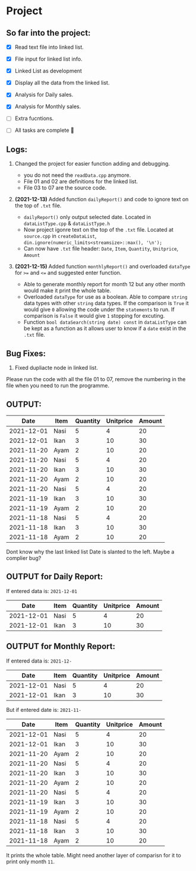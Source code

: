 # Project

## So far into the project:
- [x] Read text file into linked list.
- [x] File input for linked list info.
- [x] Linked List as development 
- [x] Display all the data from the linked list.
- [x] Analysis for Daily sales.
- [x] Analysis for Monthly sales.
- [ ] Extra fucntions.  
- [ ] All tasks are complete :tada:


## Logs:

1. Changed the project for easier function adding and debugging.
   - you do not need the `readData.cpp` anymore.
   - File 01 and 02 are definitions for the linked list.
   - File 03 to 07 are the source code.

2. **(2021-12-13)** Added function `dailyReport()` and code to ignore text on the top of `.txt` file.
   - `dailyReport()` only output selected date. Located in `dataListType.cpp` & `dataListType.h`
   - Now project igonre text on the top of the `.txt` file. Located at `source.cpp` in `createDataList`, `din.ignore(numeric_limits<streamsize>::max(), '\n');`
   - Can now have `.txt` file header: `Date`, `Item`, `Quantity`, `Unitprice`, `Amount`

3. **(2021-12-15)** Added function `monthlyReport()` and overloaded `dataType` for `>=` and `<=` and suggested enter function.
   - Able to generate monthly report for month 12 but any other month would make it print the whole table.
   - Overloaded `dataType` for use as a boolean. Able to compare `string` data types with other `string` data types. If the comparison is `True` it would give `0` allowing the   code under the `statements` to run. If comparison is `False` it would give `1` stopping for excuting.
   - Function `bool dataSearch(string date) const` in `dataListType` can be kept as a function as it allows user to know if a `date` exist in the `.txt` file.

## Bug Fixes:

1. Fixed dupliacte node in linked list.

Please run the code with all the file 01 to 07, remove the numbering in the file when you need to run the programme.

## OUTPUT:

 |      Date      |      Item     |    Quantity   |    Unitprice  |     Amount    |
 |----------------|---------------|---------------|---------------|---------------|
 |2021-12-01      |Nasi           |5              |4              |20             |
 |2021-12-01      |Ikan           |3              |10             |30             |
 |2021-11-20      |Ayam           |2              |10             |20             |
 |2021-11-20      |Nasi           |5              |4              |20             |
 |2021-11-20      |Ikan           |3              |10             |30             |
 |2021-11-20      |Ayam           |2              |10             |20             |
 |2021-11-20      |Nasi           |5              |4              |20             |
 |2021-11-19      |Ikan           |3              |10             |30             |
 |2021-11-19      |Ayam           |2              |10             |20             |
 |2021-11-18      |Nasi           |5              |4              |20             |
 |2021-11-18      |Ikan           |3              |10             |30             |
 |2021-11-18      |Ayam           |2              |10             |20             |
 
 Dont know why the last linked list Date is slanted to the left. Maybe a complier bug?
 
 ## OUTPUT for Daily Report:
 
 If entered data is: `2021-12-01`
 
 |      Date      |      Item     |    Quantity   |    Unitprice  |     Amount    |
 |----------------|---------------|---------------|---------------|---------------|
 |2021-12-01      |Nasi           |5              |4              |20             |
 |2021-12-01      |Ikan           |3              |10             |30             |
 
 ## OUTPUT for Monthly Report:
 
 If entered data is: `2021-12-`
 
 |      Date      |      Item     |    Quantity   |    Unitprice  |     Amount    |
 |----------------|---------------|---------------|---------------|---------------|
 |2021-12-01      |Nasi           |5              |4              |20             |
 |2021-12-01      |Ikan           |3              |10             |30             |
 
 But if entered date is: `2021-11-`
 
 |      Date      |      Item     |    Quantity   |    Unitprice  |     Amount    |
 |----------------|---------------|---------------|---------------|---------------|
 |2021-12-01      |Nasi           |5              |4              |20             |
 |2021-12-01      |Ikan           |3              |10             |30             |
 |2021-11-20      |Ayam           |2              |10             |20             |
 |2021-11-20      |Nasi           |5              |4              |20             |
 |2021-11-20      |Ikan           |3              |10             |30             |
 |2021-11-20      |Ayam           |2              |10             |20             |
 |2021-11-20      |Nasi           |5              |4              |20             |
 |2021-11-19      |Ikan           |3              |10             |30             |
 |2021-11-19      |Ayam           |2              |10             |20             |
 |2021-11-18      |Nasi           |5              |4              |20             |
 |2021-11-18      |Ikan           |3              |10             |30             |
 |2021-11-18      |Ayam           |2              |10             |20             |
 
 It prints the whole table. Might need another layer of comparisn for it to print only month `11`.
 
